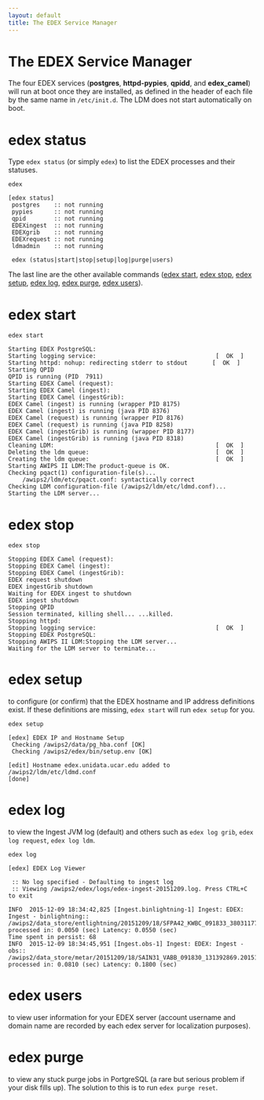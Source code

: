 ```yaml
---
layout: default
title: The EDEX Service Manager
---
```


# The EDEX Service Manager

The four EDEX services (**postgres**, **httpd-pypies**, **qpidd**, and **edex_camel**) will run at boot once they are installed, as defined in the header of each file by the same name in `/etc/init.d`.  The LDM does not start automatically on boot.

# edex status

Type `edex status` (or simply `edex`) to list the EDEX processes and their statuses.  

    edex
    
    [edex status]
     postgres    :: not running
     pypies      :: not running
     qpid        :: not running
     EDEXingest  :: not running
     EDEXgrib    :: not running
     EDEXrequest :: not running
     ldmadmin    :: not running

     edex (status|start|stop|setup|log|purge|users)

The last line are the other available commands ([edex start](#edex-start), [edex stop](#edex-stop), [edex setup](#edex-setup), [edex log](#edex-log), [edex purge](#edex-purge), [edex users](#edex-users)).

# edex start

    edex start
    
    Starting EDEX PostgreSQL: 
    Starting logging service:                                  [  OK  ]
    Starting httpd: nohup: redirecting stderr to stdout       [  OK  ]
    Starting QPID
    QPID is running (PID  7911)
    Starting EDEX Camel (request): 
    Starting EDEX Camel (ingest): 
    Starting EDEX Camel (ingestGrib): 
    EDEX Camel (ingest) is running (wrapper PID 8175)
    EDEX Camel (ingest) is running (java PID 8376)
    EDEX Camel (request) is running (wrapper PID 8176)
    EDEX Camel (request) is running (java PID 8258)
    EDEX Camel (ingestGrib) is running (wrapper PID 8177)
    EDEX Camel (ingestGrib) is running (java PID 8318)
    Cleaning LDM:	                                           [  OK  ]
    Deleting the ldm queue:	                                   [  OK  ]
    Creating the ldm queue:	                                   [  OK  ]
    Starting AWIPS II LDM:The product-queue is OK.
    Checking pqact(1) configuration-file(s)...
        /awips2/ldm/etc/pqact.conf: syntactically correct
    Checking LDM configuration-file (/awips2/ldm/etc/ldmd.conf)...
    Starting the LDM server...

# edex stop

    edex stop

    Stopping EDEX Camel (request): 
    Stopping EDEX Camel (ingest): 
    Stopping EDEX Camel (ingestGrib): 
    EDEX request shutdown
    EDEX ingestGrib shutdown
    Waiting for EDEX ingest to shutdown
    EDEX ingest shutdown
    Stopping QPID
    Session terminated, killing shell... ...killed.
    Stopping httpd: 
    Stopping logging service:                                  [  OK  ]
    Stopping EDEX PostgreSQL: 
    Stopping AWIPS II LDM:Stopping the LDM server...
    Waiting for the LDM server to terminate...

# edex setup
to configure (or confirm) that the EDEX hostname and IP address definitions exist.  If these definitions are missing, `edex start` will run `edex setup` for you.

    edex setup
    
    [edex] EDEX IP and Hostname Setup
     Checking /awips2/data/pg_hba.conf [OK]
     Checking /awips2/edex/bin/setup.env [OK]
    
    [edit] Hostname edex.unidata.ucar.edu added to /awips2/ldm/etc/ldmd.conf
    [done]


# edex log
to view the Ingest JVM log (default) and others such as `edex log grib`, `edex log request`, `edex log ldm`.

    edex log
    
    [edex] EDEX Log Viewer

     :: No log specified - Defaulting to ingest log
     :: Viewing /awips2/edex/logs/edex-ingest-20151209.log. Press CTRL+C to exit
    
    INFO  2015-12-09 18:34:42,825 [Ingest.binlightning-1] Ingest: EDEX: Ingest - binlightning:: /awips2/data_store/entlightning/20151209/18/SFPA42_KWBC_091833_38031177.2015120918 processed in: 0.0050 (sec) Latency: 0.0550 (sec)
    Time spent in persist: 68
    INFO  2015-12-09 18:34:45,951 [Ingest.obs-1] Ingest: EDEX: Ingest - obs:: /awips2/data_store/metar/20151209/18/SAIN31_VABB_091830_131392869.2015120918 processed in: 0.0810 (sec) Latency: 0.1800 (sec)

# edex users
to view user information for your EDEX server (account username and domain name are recorded by each edex server for localization purposes).

# edex purge
to view any stuck purge jobs in PortgreSQL (a rare but serious problem if your disk fills up).  The solution to this is to run `edex purge reset`.
